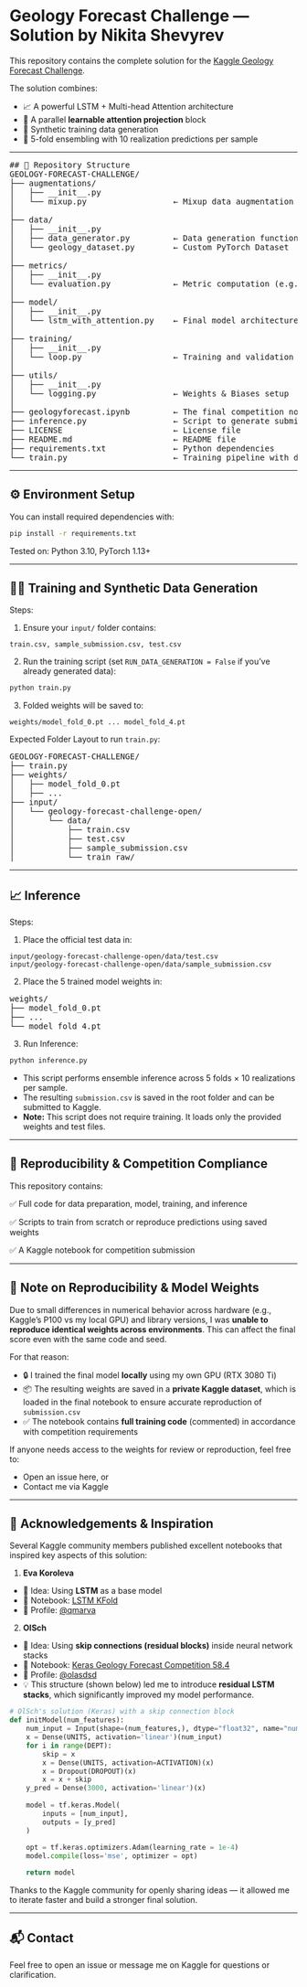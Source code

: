 # Geology Forecast Challenge — Solution by Nikita Shevyrev

This repository contains the complete solution for the [Kaggle Geology Forecast Challenge](https://www.kaggle.com/competitions/geology-forecast-challenge).

The solution combines:
- 📈 A powerful LSTM + Multi-head Attention architecture
- 🧠 A parallel **learnable attention projection** block
- 🧪 Synthetic training data generation
- 🔁 5-fold ensembling with 10 realization predictions per sample

---

<pre>
## 📂 Repository Structure
GEOLOGY-FORECAST-CHALLENGE/
├── augmentations/
│   ├── __init__.py
│   └── mixup.py                  ← Mixup data augmentation
│
├── data/
│   ├── __init__.py
│   ├── data_generator.py         ← Data generation function
│   └── geology_dataset.py        ← Custom PyTorch Dataset
│
├── metrics/
│   ├── __init__.py
│   └── evaluation.py             ← Metric computation (e.g. NLL)
│
├── model/
│   ├── __init__.py
│   └── lstm_with_attention.py    ← Final model architecture
│
├── training/
│   ├── __init__.py
│   └── loop.py                   ← Training and validation functions
│
├── utils/
│   ├── __init__.py
│   └── logging.py                ← Weights & Biases setup
│
├── geologyforecast.ipynb         ← The final competition notebook
├── inference.py                  ← Script to generate submission.csv
├── LICENSE                       ← License file
├── README.md                     ← README file
├── requirements.txt              ← Python dependencies
└── train.py                      ← Training pipeline with data preparation
</pre>

---

## ⚙️ Environment Setup

You can install required dependencies with:
```bash
pip install -r requirements.txt
```

Tested on: Python 3.10, PyTorch 1.13+

---

## 🏋️‍♂️ Training and Synthetic Data Generation

Steps:

1. Ensure your `input/` folder contains:
```
train.csv, sample_submission.csv, test.csv
```

2. Run the training script (set `RUN_DATA_GENERATION = False` if you’ve already generated data):
```bash
python train.py
```

3. Folded weights will be saved to:
```
weights/model_fold_0.pt ... model_fold_4.pt
```

Expected Folder Layout to run `train.py`:
<pre>
GEOLOGY-FORECAST-CHALLENGE/
├── train.py
├── weights/
│   ├── model_fold_0.pt
│   ├── ...
├── input/
│   └── geology-forecast-challenge-open/
│       └── data/
│           ├── train.csv
│           ├── test.csv
│           ├── sample_submission.csv
│           └── train_raw/
</pre>

---

## 📈 Inference

Steps:

1. Place the official test data in:
```
input/geology-forecast-challenge-open/data/test.csv
input/geology-forecast-challenge-open/data/sample_submission.csv
```

2. Place the 5 trained model weights in:
<pre>
weights/
├── model_fold_0.pt
├── ...
└── model_fold_4.pt
</pre>

3. Run Inference:
```bash
python inference.py
```

- This script performs ensemble inference across 5 folds × 10 realizations per sample.
- The resulting `submission.csv` is saved in the root folder and can be submitted to Kaggle.
- **Note:** This script does not require training. It loads only the provided weights and test files.

---

## 📄 Reproducibility & Competition Compliance
This repository contains:

✅ Full code for data preparation, model, training, and inference

✅ Scripts to train from scratch or reproduce predictions using saved weights

✅ A Kaggle notebook for competition submission

---

## 🔁 Note on Reproducibility & Model Weights
Due to small differences in numerical behavior across hardware (e.g., Kaggle’s P100 vs my local GPU) and library versions, I was **unable to reproduce identical weights across environments**. This can affect the final score even with the same code and seed.

For that reason:
- 🔒 I trained the final model **locally** using my own GPU (RTX 3080 Ti)
- 📦 The resulting weights are saved in a **private Kaggle dataset**, which is loaded in the final notebook to ensure accurate reproduction of `submission.csv`
- ✅ The notebook contains **full training code** (commented) in accordance with competition requirements

If anyone needs access to the weights for review or reproduction, feel free to:
- Open an issue here, or
- Contact me via Kaggle

---

## 🙏 Acknowledgements & Inspiration
Several Kaggle community members published excellent notebooks that inspired key aspects of this solution:

1. **Eva Koroleva**
- 🧠 Idea: Using **LSTM** as a base model
- 📓 Notebook: [LSTM KFold](https://www.kaggle.com/code/qmarva/lstm-kfold)
- 👤 Profile: [@qmarva](https://www.kaggle.com/qmarva)

2. **OlSch**
- 🧠 Idea: Using **skip connections (residual blocks)** inside neural network stacks
- 📓 Notebook: [Keras Geology Forecast Competition 58.4](https://www.kaggle.com/code/olasdsd/keras-geology-forecast-competition-58-4)
- 👤 Profile: [@olasdsd](https://www.kaggle.com/olasdsd)
- 💡 This structure (shown below) led me to introduce **residual LSTM stacks**, which significantly improved my model performance.
```python
# OlSch's solution (Keras) with a skip connection block
def initModel(num_features): 
    num_input = Input(shape=(num_features,), dtype="float32", name="num_input")
    x = Dense(UNITS, activation='linear')(num_input)
    for i in range(DEPT):
        skip = x
        x = Dense(UNITS, activation=ACTIVATION)(x)
        x = Dropout(DROPOUT)(x)
        x = x + skip
    y_pred = Dense(3000, activation='linear')(x)
        
    model = tf.keras.Model(
        inputs = [num_input],
        outputs = [y_pred]
    )
            
    opt = tf.keras.optimizers.Adam(learning_rate = 1e-4)
    model.compile(loss='mse', optimizer = opt)

    return model
```

Thanks to the Kaggle community for openly sharing ideas — it allowed me to iterate faster and build a stronger final solution.

---

## 📬 Contact
Feel free to open an issue or message me on Kaggle for questions or clarification.
